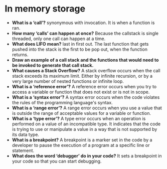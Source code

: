 # In memory storage

* **What is a ‘call’?** synonymous with invocation. It is when a function is ran.
* **How many ‘calls’ can happen at once?** Because the callstack is single threaded, only one call can happen at a time.
* **What does LIFO mean?** last in first out. The last function that gets pushed into the stack is the first to be pop out, when the function returns.
* **Draw an example of a call stack and the functions that would need to be invoked to generate that call stack.** 
* **What causes a Stack Overflow?** A stack overflow occurs when the call stack exceeds its maximum limit. Either by infinite recursion, or by a very large number of nested functions or infinite loop.
* **What is a ‘reference error’?** A reference error occurs when you try to access a variable or function that does not exist or is not in scope. 
* **What is a ‘syntax error’?** A syntax error occurs when the code violates the rules of the programming language's syntax.
* **What is a ‘range error’?** A range error occurs when you use a value that is outside the range of acceptable values for a variable or function.
* **What is a ‘type error’?** A type error occurs when an operation is performed on a value of an incompatible type. It indicates that the code is trying to use or manipulate a value in a way that is not supported by its data type.
* **What is a breakpoint?** A breakpoint is a marker set in the code by a developer to pause the execution of a program at a specific line or statement. 
* **What does the word ‘debugger’ do in your code?** It sets a breakpoint in your code so that you can start debugging.